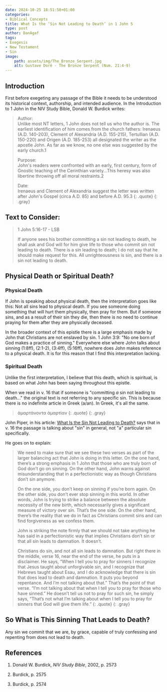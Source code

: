 ```yaml
---
date: 2024-10-25 18:51:58+01:00
categories:
- Biblical Concepts
title: What Is the ‘Sin Not Leading to Death’ in 1 John 5
type: post
author: DanAgaf
tags:
- Exegesis
- New Testament
- Sin
image:
    path: assets/img/The_Bronze_Serpent.jpg
    alt: Gustave Doré - The Bronze Serpent (Num. 21:4-9)
---
```



## Introduction

First before exegeting any passage of the Bible it needs to be understood its historical context, authorship, and intended audience. In the Introduction to 1 John in the NIV Study Bible, Donald W. Burdick writes:

> Author:  
> Unlike most NT letters, 1 John does not tell us who the author is. The earliest identification of him comes from the church fathers: Irenaeus (A.D. 140-203), Clement of Alexandria (A.D. 155-215), Tertullian (A.D. 150-220) and Origen (A.D. 185-253) all designated the writer as the apostle John. As far as we know, no one else was suggested by the early church.1
> 
> Purpose:  
> John's readers were confronted with an early, first century, form of Gnostic teaching of the Cerinthian variety…This heresy was also libertine throwing off all moral restraints.2
> 
> Date:  
> Irenaeus and Clement of Alexandria suggest the letter was written after John's Gospel (circa A.D. 85) and before A.D. 95.3
{: .quote}
{: .gray}

## Text to Consider:

> 1 John 5:16-17 - LSB  
>
> If anyone sees his brother committing a sin not leading to death, he shall ask and God will for him give life to those who commit sin not leading to death. There is a sin leading to death; I do not say that he should make request for this. All unrighteousness is sin, and there is a sin not leading to death.


## Physical Death or Spiritual Death?



### Physical Death



If John is speaking about physical death, then the interpretation goes like this: Not all sins lead to physical death. If you see someone doing something that will hurt them physically, then pray for them. But if someone sins, and as a result of their sin they die, then there is no need to continue praying for them after they are physically deceased.


In the broader context of this epistle there is a large emphasis made by John that Christians are not enslaved by sin. 1 John 3:9: "No one born of God makes a practice of sinning." Everywhere else where John talks about sinning (1:8ff), (2:1-2), (3:4ff), (5:16ff), nowhere does John makes reference to a physical death. It is for this reason that I find this interpretation lacking.


### Spiritual Death

Unlike the first interpretation, I believe that this death, which is spiritual, is based on what John has been saying throughout this epistle.

When we read in v. 16 that if someone is "committing *a* sin not leading to death…" the original text is not referring to any specific sin. This is because there is no indefinite article in Greek (a/an). In Greek, it's all the same.


> ἁμαρτάνοντα ἁμαρτίαν
{: .quote}
{: .gray}

John Piper, in his article: [What Is the Sin Not Leading to Death?](https://www.desiringgod.org/interviews/what-is-the-sin-not-leading-to-death-in-1-john-5) says that in v. 16 the passage is talking about "sin" in general, not "a" particular sin specifically.


He goes on to explain:


> We need to make sure that we see these two verses as part of the larger balancing act that John is doing in this letter. On the one hand, there’s a strong emphasis in 1 John that those who are truly born of God don’t go on sinning. On the other hand, John warns against misunderstanding that in a perfectionistic way as though Christians don’t sin anymore.
>
> On the one side, you don’t keep on sinning if you’re born again. On the other side, you don’t ever stop sinning in this world. In other words, John is trying to strike a balance between the absolute necessity of the new birth, which necessarily gives a significant measure of victory over sin. That’s the one side. On the other hand, there’s the reality that we do in fact as Christians commit sins and can find forgiveness as we confess them.
> 
> John is striking the note firmly that we should not take anything he has said in a perfectionistic way that implies Christians don’t sin or that all sin leads to damnation. It doesn’t.
>
> Christians do sin, and not all sin leads to damnation. But right there in the middle, verse 16, near the end of the verse, he puts in a disclaimer. He says, “When I tell you to pray for sinners I recognize that Jesus taught about unforgivable sin, and I recognize that Hebrews taught about Esau, and I do acknowledge that there is sin that does lead to death and damnation. It puts you beyond repentance. And I’m not talking about that.” That’s the point of that verse. “I’m not talking about that when I tell you to pray for those who have sinned.” He doesn’t tell us not to pray for such sin, he simply says, “That’s not what I’m talking about when I tell you to pray for sinners that God will give them life.”
{: .quote}
{: .gray}

## So What is This Sinning That Leads to Death?

Any sin we commit that we are, by grace, capable of truly confessing and repenting from does not lead to death.



## References

1. Donald W. Burdick, *NIV Study Bible*, 2002, p. 2573

2. Burdick, p. 2575

3. Burdick, p. 2574

